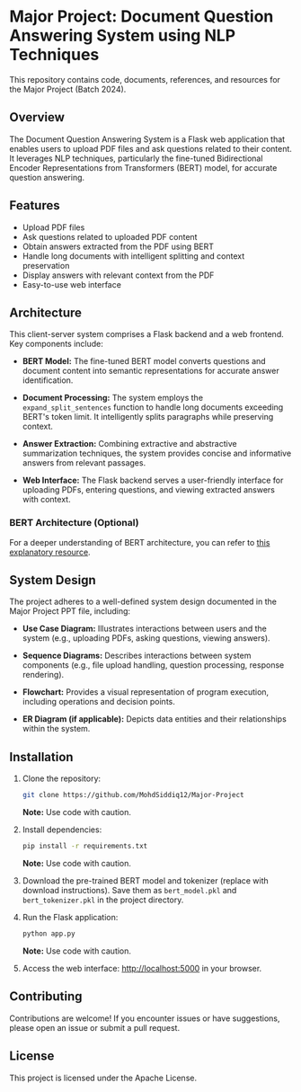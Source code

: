# Major Project: Document Question Answering System using NLP Techniques

This repository contains code, documents, references, and resources for the Major Project (Batch 2024).

## Overview

The Document Question Answering System is a Flask web application that enables users to upload PDF files and ask questions related to their content. It leverages NLP techniques, particularly the fine-tuned Bidirectional Encoder Representations from Transformers (BERT) model, for accurate question answering.

## Features

- Upload PDF files
- Ask questions related to uploaded PDF content
- Obtain answers extracted from the PDF using BERT
- Handle long documents with intelligent splitting and context preservation
- Display answers with relevant context from the PDF
- Easy-to-use web interface

## Architecture

This client-server system comprises a Flask backend and a web frontend. Key components include:

- **BERT Model:** The fine-tuned BERT model converts questions and document content into semantic representations for accurate answer identification.
  
- **Document Processing:** The system employs the `expand_split_sentences` function to handle long documents exceeding BERT's token limit. It intelligently splits paragraphs while preserving context.
  
- **Answer Extraction:** Combining extractive and abstractive summarization techniques, the system provides concise and informative answers from relevant passages.
  
- **Web Interface:** The Flask backend serves a user-friendly interface for uploading PDFs, entering questions, and viewing extracted answers with context.

### BERT Architecture (Optional)

For a deeper understanding of BERT architecture, you can refer to [this explanatory resource](https://en.wikipedia.org/wiki/BERT_(language_model)).

## System Design

The project adheres to a well-defined system design documented in the Major Project PPT file, including:

- **Use Case Diagram:** Illustrates interactions between users and the system (e.g., uploading PDFs, asking questions, viewing answers).
  
- **Sequence Diagrams:** Describes interactions between system components (e.g., file upload handling, question processing, response rendering).
  
- **Flowchart:** Provides a visual representation of program execution, including operations and decision points.
  
- **ER Diagram (if applicable):** Depicts data entities and their relationships within the system.

## Installation

1. Clone the repository:

    ```bash
    git clone https://github.com/MohdSiddiq12/Major-Project
    ```

    **Note:** Use code with caution.

2. Install dependencies:

    ```bash
    pip install -r requirements.txt
    ```

    **Note:** Use code with caution.

3. Download the pre-trained BERT model and tokenizer (replace with download instructions). Save them as `bert_model.pkl` and `bert_tokenizer.pkl` in the project directory.

4. Run the Flask application:

    ```bash
    python app.py
    ```

    **Note:** Use code with caution.

5. Access the web interface: [http://localhost:5000](http://localhost:5000) in your browser.

## Contributing

Contributions are welcome! If you encounter issues or have suggestions, please open an issue or submit a pull request.

## License

This project is licensed under the Apache License.